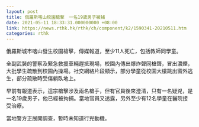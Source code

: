 ```yaml
---
layout: post
title: 俄羅斯喀山校園槍擊　一名19歲男子被捕
date: 2021-05-11 18:33:31.000000000 +08:00
link: https://news.rthk.hk/rthk/ch/component/k2/1590341-20210511.htm
categories: rthk
---
```


俄羅斯城市喀山發生校園槍擊，傳媒報道，至少11人死亡，包括教師同學童。

全副武裝的警察及緊急救援車輛趕抵現場，校園內傳出爆炸聲同槍聲，冒出濃煙，大批學生疏散到校園內操場。社交網絡片段顯示，部分學童從校園大樓跳出窗外逃生，部分疏散時受傷躺臥地上。

早前有報道表示，這宗槍擊涉及兩名槍手，但有官員後來澄清，只有一名疑兇，是一名19歲男子，他已經被拘捕。當地官員又透露，另外至少有12名學童在醫院接受治療。

當地警方正展開調查，暫時未知道行兇動機。
